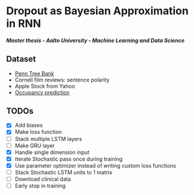 # Dropout as Bayesian Approximation in RNN
##### Master thesis - Aalto University - Machine Learning and Data Science

## Dataset
- [Penn Tree Bank](https://www.kaggle.com/nltkdata/penn-tree-bank/data)
- Cornell film reviews: sentence polarity
- Apple Stock from Yahoo
- [Occupancy prediction](https://archive.ics.uci.edu/ml/datasets/Occupancy+Detection+)


## TODOs
- [x] Add biases
- [x] Make loss function
- [ ] Stack multiple LSTM layers
- [ ] Make GRU layer
- [x] Handle single dimension input
- [x] Iterate Stochastic pass once during training
- [x] Use parameter optimizer instead of writing custom loss functions
- [ ] Stack Stochastic LSTM units to 1 matrix
- [ ] Download clinical data
- [ ] Early stop in training
